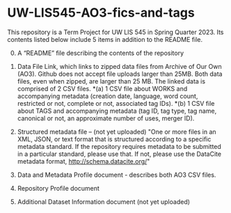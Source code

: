 # UW-LIS545-AO3-fics-and-tags
This repository is a Term Project for UW LIS 545 in Spring Quarter 2023. Its contents listed below include 5 items in addition to the README file.

0. A “README” file describing the contents of the repository

1. Data File Link, which links to zipped data files from Archive of Our Own (AO3). Github does not accept file uploads larger than 25MB. Both data files, even when zipped, are larger than 25 MB. The linked data is comprised of 2 CSV files. 
    *(a) 1 CSV file about WORKS and accompanying metadata (creation date, language, word count, restricted or not, complete or not, associated tag IDs). 
    *(b) 1 CSV file about TAGS and accompanying metadata (tag ID, tag type, tag name, canonical or not, an approximate number of uses, merger ID).

2. Structured metadata file – (not yet uploaded) "One or more files in an XML, JSON, or text format that is structured according to a specific metadata standard. If the repository requires metadata to be submitted in a particular standard, please use that. If not, please use the DataCite metadata format, http://schema.datacite.org/"

3. Data and Metadata Profile document - describes both AO3 CSV files.

4. Repository Profile document

5. Additional Dataset Information document (not yet uploaded) 
